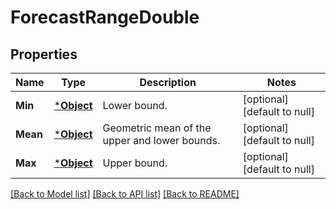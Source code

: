 # ForecastRangeDouble

## Properties
Name | Type | Description | Notes
------------ | ------------- | ------------- | -------------
**Min** | [***Object**](.md) | Lower bound. | [optional] [default to null]
**Mean** | [***Object**](.md) | Geometric mean of the upper and lower bounds. | [optional] [default to null]
**Max** | [***Object**](.md) | Upper bound. | [optional] [default to null]

[[Back to Model list]](../README.md#documentation-for-models) [[Back to API list]](../README.md#documentation-for-api-endpoints) [[Back to README]](../README.md)

